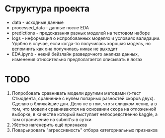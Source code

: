 # Структура проекта
- data - исходные данные
- processed_data - данные после EDA
- predictions - предсказания разных моделей на тестовом наборе
- logs - информация о испробованных моделях и условиях валидации. Удобно в случае, если когда-то получилась хорошая модель, но вспомнить как она получилась никак не выходит
- EDA.ipynb - некий бейзлайн разведочного анализа данных, изменения относительно предполагается  описывать в логах

# TODO

1. Попробовать сравнивать модели другими методами (t-тест Стьюдента, сравнение с нулём попарных разностей скоров двух). Сделаю в ближайшие дни. Дело не в том, что я слишком ленив, а в том, что модели сравниваются на основании скора на отложенной выборке, в качестве который выступает непосредственно kaggle, а там ограничение на submit'ы в сутки
2. Жёстко нагенерить ещё признаков 
3. Поварьировать "агрессивность" отбора категориальных признаков